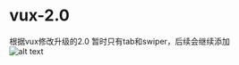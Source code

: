 # vux-2.0
根据vux修改升级的2.0 
暂时只有tab和swiper，后续会继续添加   
![alt text]( http://og1rlwcj8.bkt.clouddn.com/7f4c4fe1gw1evv8bc0r3tj20go0ghjs3.jpg "Title")
